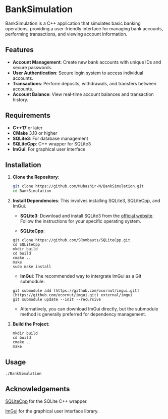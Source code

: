 # BankSimulation

BankSimulation is a C++ application that simulates basic banking operations, providing a user-friendly interface for managing bank accounts, performing transactions, and viewing account information.

## Features

- **Account Management**: Create new bank accounts with unique IDs and secure passwords.
- **User Authentication**: Secure login system to access individual accounts.
- **Transactions**: Perform deposits, withdrawals, and transfers between accounts.
- **Account Balance**: View real-time account balances and transaction history.

## Requirements

- **C++17** or later
- **CMake** 3.10 or higher
- **SQLite3**: For database management
- **SQLiteCpp**: C++ wrapper for SQLite3
- **ImGui**: For graphical user interface

## Installation

1. **Clone the Repository**:
   ```bash
   git clone https://github.com/Mubashir-M/BankSimulation.git
   cd BankSimulation
   ```
2. **Install Dependencies**: This involves installing SQLite3, SQLiteCpp, and ImGui.

   - **SQLite3**: Download and install SQLite3 from the [official website](https://www.sqlite.org/index.html). Follow the instructions for your specific operating system.

   - **SQLiteCpp**:

   ```
   git clone https://github.com/SRombauts/SQLiteCpp.git
   cd SQLiteCpp
   mkdir build
   cd build
   cmake ..
   make
   sudo make install
   ```

   - **ImGui**: The recommended way to intergrate ImGui as a Git submodule:

   ```
   git submodule add [https://github.com/ocornut/imgui.git](https://github.com/ocornut/imgui.git) external/imgui
   git submodule update --init --recursive
   ```

   - Alternatively, you can download ImGui directly, but the submodule method is generally preferred for dependency management.

3. **Build the Project:**
   ```
   mkdir build
   cd build
   cmake ..
   make
   ```

## **Usage**

```
./BankSimulation
```

## **Acknowledgements**

[SQLiteCpp](https://github.com/SRombauts/SQLiteCpp) for the SQLite C++ wrapper.

[ImGui](https://github.com/ocornut/imgui) for the graphical user interface library.
